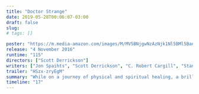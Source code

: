 ```yaml
---
title: "Doctor Strange"
date: 2019-05-28T00:06:07-03:00
draft: false
slug:
# tags: []

poster: "https://m.media-amazon.com/images/M/MV5BNjgwNzAzNjk1Nl5BMl5BanBnXkFtZTgwMzQ2NjI1OTE@._V1_SY1000_CR0,0,674,1000_AL_.jpg"
release: "4 November 2016"
runtime: "115"
directors: ["Scott Derrickson"]
writers: ["Jon Spaihts", "Scott Derrickson", "C. Robert Cargill", "Stan Lee", "Steve Ditko"]
trailer: "HSzx-zryEgM"
summary: "While on a journey of physical and spiritual healing, a brilliant neurosurgeon is drawn into the world of the mystic arts."
timeline: "17"
---
```


